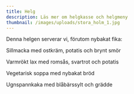 ```yaml
---
title: Helg
description: Läs mer om helgkasse och helgmeny
thumbnail: /images/uploads/stora_holm_1.jpg
---
```

Denna helgen serverar vi, förutom nybakat fika:

Sillmacka med ostkräm, potatis och brynt smör

Varmrökt lax med romsås, svartrot och potatis 

Vegetarisk soppa med nybakat bröd

Ugnspannkaka med blåbärssylt och grädde